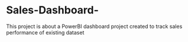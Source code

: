 # Sales-Dashboard-
This project is about a PowerBI dashboard project created to track sales performance of existing dataset
